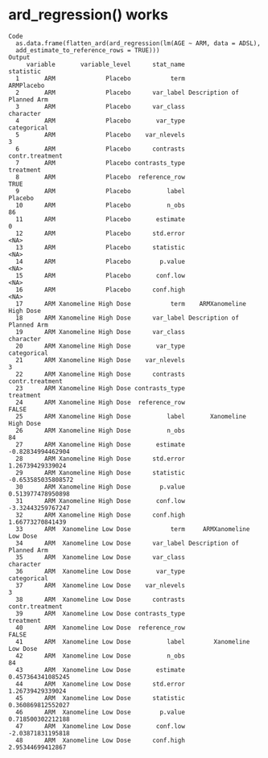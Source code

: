 # ard_regression() works

    Code
      as.data.frame(flatten_ard(ard_regression(lm(AGE ~ ARM, data = ADSL),
      add_estimate_to_reference_rows = TRUE)))
    Output
         variable       variable_level      stat_name                  statistic
      1       ARM              Placebo           term                 ARMPlacebo
      2       ARM              Placebo      var_label Description of Planned Arm
      3       ARM              Placebo      var_class                  character
      4       ARM              Placebo       var_type                categorical
      5       ARM              Placebo    var_nlevels                          3
      6       ARM              Placebo      contrasts            contr.treatment
      7       ARM              Placebo contrasts_type                  treatment
      8       ARM              Placebo  reference_row                       TRUE
      9       ARM              Placebo          label                    Placebo
      10      ARM              Placebo          n_obs                         86
      11      ARM              Placebo       estimate                          0
      12      ARM              Placebo      std.error                       <NA>
      13      ARM              Placebo      statistic                       <NA>
      14      ARM              Placebo        p.value                       <NA>
      15      ARM              Placebo       conf.low                       <NA>
      16      ARM              Placebo      conf.high                       <NA>
      17      ARM Xanomeline High Dose           term    ARMXanomeline High Dose
      18      ARM Xanomeline High Dose      var_label Description of Planned Arm
      19      ARM Xanomeline High Dose      var_class                  character
      20      ARM Xanomeline High Dose       var_type                categorical
      21      ARM Xanomeline High Dose    var_nlevels                          3
      22      ARM Xanomeline High Dose      contrasts            contr.treatment
      23      ARM Xanomeline High Dose contrasts_type                  treatment
      24      ARM Xanomeline High Dose  reference_row                      FALSE
      25      ARM Xanomeline High Dose          label       Xanomeline High Dose
      26      ARM Xanomeline High Dose          n_obs                         84
      27      ARM Xanomeline High Dose       estimate          -0.82834994462904
      28      ARM Xanomeline High Dose      std.error           1.26739429339024
      29      ARM Xanomeline High Dose      statistic         -0.653585035808572
      30      ARM Xanomeline High Dose        p.value          0.513977478950898
      31      ARM Xanomeline High Dose       conf.low          -3.32443259767247
      32      ARM Xanomeline High Dose      conf.high           1.66773270841439
      33      ARM  Xanomeline Low Dose           term     ARMXanomeline Low Dose
      34      ARM  Xanomeline Low Dose      var_label Description of Planned Arm
      35      ARM  Xanomeline Low Dose      var_class                  character
      36      ARM  Xanomeline Low Dose       var_type                categorical
      37      ARM  Xanomeline Low Dose    var_nlevels                          3
      38      ARM  Xanomeline Low Dose      contrasts            contr.treatment
      39      ARM  Xanomeline Low Dose contrasts_type                  treatment
      40      ARM  Xanomeline Low Dose  reference_row                      FALSE
      41      ARM  Xanomeline Low Dose          label        Xanomeline Low Dose
      42      ARM  Xanomeline Low Dose          n_obs                         84
      43      ARM  Xanomeline Low Dose       estimate          0.457364341085245
      44      ARM  Xanomeline Low Dose      std.error           1.26739429339024
      45      ARM  Xanomeline Low Dose      statistic          0.360869812552027
      46      ARM  Xanomeline Low Dose        p.value          0.718500302212188
      47      ARM  Xanomeline Low Dose       conf.low          -2.03871831195818
      48      ARM  Xanomeline Low Dose      conf.high           2.95344699412867

